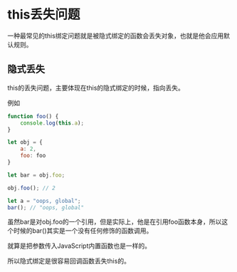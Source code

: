 # this丢失问题

一种最常见的this绑定问题就是被隐式绑定的函数会丢失对象，也就是他会应用默认规则。

## 隐式丢失

this的丢失问题，主要体现在this的隐式绑定的时候，指向丢失。

例如

```javascript
function foo() {
    console.log(this.a);
}

let obj = {
    a: 2,
    foo: foo
}

let bar = obj.foo;

obj.foo(); // 2

let a = "oops, global";
bar(); // "oops, global"
```

虽然bar是对obj.foo的一个引用，但是实际上，他是在引用foo函数本身，所以这个时候的bar()其实是一个没有任何修饰的函数调用。

就算是把参数传入JavaScript内置函数也是一样的。

所以隐式绑定是很容易回调函数丢失this的。
